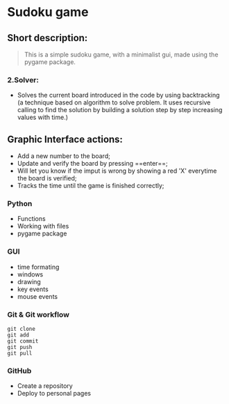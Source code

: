 
# Sudoku game

## Short description:
>  This is a simple sudoku game, with a minimalist gui, made using the pygame package.

### 2.Solver:

 - Solves the current board introduced in the code by using backtracking (a technique based on algorithm to solve problem. It uses recursive calling to find the solution by building a solution step by step increasing values with time.)

## Graphic Interface actions:

 - Add a new number to the board;
 - Update and verify the board by pressing ==enter==;
 - Will let you know if the imput is wrong by showing a red 'X' everytime the board is verified;
 - Tracks the time until the game is finished correctly;

### Python

 - Functions
 - Working with files
 - pygame package

### GUI

 - time formating
 - windows
 - drawing
 - key events
 - mouse events

### Git & Git workflow

    git clone
    git add
    git commit
    git push
    git pull

### GitHub
- Create a repository
- Deploy to personal pages

